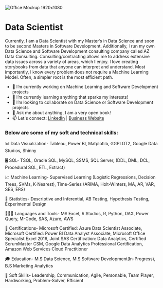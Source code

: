 ![Office Mockup 1920x1080](https://user-images.githubusercontent.com/66572433/165173869-6a803dc3-9d30-4fe6-947d-45d957a819f0.png)

# Data Scientist 
Currently, I am a Data Scientist with my Master’s in Data Science and soon to be second Masters in Software Development. Additionally, I run my own Data Science and Software Development consulting company called AZ Data Consulting. Consulting/contracting allows me to address extensive data issues across a variety of areas, which I enjoy. I love creating storybooks from data that anyone can interpret and understand. Most importantly, I know every problem does not require a Machine Learning Model. Often, a simpler root is the most efficient path. 

- 🔭 I’m currently working on Machine Learning and Software Development projects
- 🌱 I’m currently learning anything that sparks my interests!
- 👯 I’m looking to collaborate on Data Science or Software Development projects
- 💬 Ask me about anything, I am a very open book!
- 📫 Let's connect: [LinkedIn](https://www.linkedin.com/in/shahidabdulaziz/) | [Business Website](https://www.azdataconsulting.com/)

### Below are some of my soft and technical skills: 

📊 Data Visualization- Tableau, Power BI, Matplotlib, GGPLOT2, Google Data Studios, Shinny

🖥 SQL- TSQL, Oracle SQL, MySQL, SSMS, SQL Server, (DDL, DML, DCL, Procedural SQL, ETL, Extract)

📈 Machine Learning- Supervised Learning (Logistic Regressions, Decision Trees, SVMs, K-Nearest), Time-Series (ARIMA, Holt-Winters, MA, AR, VAR, SES, ERS)

🧮 Statistics- Descriptive and Inferential, AB Testing, Hypothesis Testing, Experimental Design

👩🏾‍💻 Languages and Tools- MS Excel, R Studios, R, Python, DAX, Power Query, M-Code, SAS, Azure, AWS

📑 Certifications- Microsoft Certified: Azure Data Scientist Associate, Microsoft Certified: Power BI Data Analyst Associate, Microsoft Office Specialist Excel 2016, Joint SAS Certification: Data Analytics, Certified ScrumMaster CSM, Google Data Analytics Professional Certification, Amazon Web Services Cloud Practitioner

🎓 Education- M.S Data Science, M.S Software Development(In-Progress), B.S Marketing Analytics

💪 Soft Skills- Leadership, Communication, Agile, Personable, Team Player, Hardworking, Problem-Solver, Efficient

